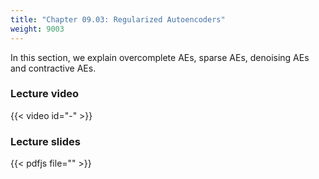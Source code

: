 ```yaml
---
title: "Chapter 09.03: Regularized Autoencoders"
weight: 9003
---
```

In this section, we explain overcomplete AEs, sparse AEs, denoising AEs and contractive AEs.

<!--more-->

### Lecture video

{{< video id="-" >}}

### Lecture slides

{{< pdfjs file="" >}}

